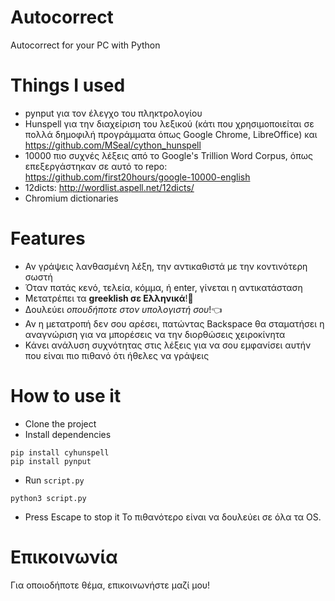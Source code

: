 # Autocorrect

Autocorrect for your PC with Python

# Things I used

- pynput για τον έλεγχο του πληκτρολογίου
- Hunspell για την διαχείριση του λεξικού (κάτι που χρησιμοποιείται σε πολλά δημοφιλή προγράμματα όπως Google Chrome, LibreOffice) και https://github.com/MSeal/cython_hunspell
- 10000 πιο συχνές λέξεις από το Google's Trillion Word Corpus, όπως επεξεργάστηκαν σε αυτό το repo: https://github.com/first20hours/google-10000-english
- 12dicts: http://wordlist.aspell.net/12dicts/
- Chromium dictionaries

# Features

- Αν γράψεις λανθασμένη λέξη, την αντικαθιστά με την κοντινότερη σωστή
- Όταν πατάς κενό, τελεία, κόμμα, ή enter, γίνεται η αντικατάσταση
- Μετατρέπει τα **greeklish σε Ελληνικά**!🎉
- Δουλεύει _οπουδήποτε στον υπολογιστή σου_!👈
- Αν η μετατροπή δεν σου αρέσει, πατώντας Backspace θα σταματήσει η αναγνώριση για να μπορέσεις να την διορθώσεις χειροκίνητα
- Κάνει ανάλυση συχνότητας στις λέξεις για να σου εμφανίσει αυτήν που είναι πιο πιθανό ότι ήθελες να γράψεις

# How to use it

- Clone the project
- Install dependencies

```
pip install cyhunspell
pip install pynput
```

- Run `script.py`

```
python3 script.py
```

- Press Escape to stop it
  Το πιθανότερο είναι να δουλεύει σε όλα τα OS.

# Επικοινωνία

Για οποιοδήποτε θέμα, επικοινωνήστε μαζί μου!
